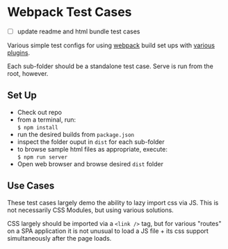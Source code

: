 # Webpack Test Cases

- [ ] update readme and html bundle test cases

Various simple test configs for using [webpack](https://webpack.js.org/) build set ups with [various plugins](https://webpack.js.org/plugins/).

Each sub-folder should be a standalone test case. Serve is run from the root, however.

## Set Up

- Check out repo
- from a terminal, run:  
  `$ npm install`
- run the desired builds from `package.json`
- inspect the folder ouput in `dist` for each sub-folder
- to browse sample html files as appropriate, execute:  
  `$ npm run server`
- Open web browser and browse desired `dist` folder

## Use Cases

These test cases largely demo the ability to lazy import css via JS. This is not necessarily CSS Modules, but using various solutions.

CSS largely should be imported via a `<link />` tag, but for various "routes" on a SPA application it is not unusual to
load a JS file + its css support simultaneously after the page loads.

<!-- ### baseline webpack build

- `~/wp-base`
- no plugins

### Using webpack with `mini-css-extract-plugin`

- `~/wp-mini-css`
- mini-css-extract-plugin + css-loader

Extract a CSS file from JS and generate a CSS file.

### Native CSS Experiment

- `~/wp-exp-css`
- no plugins
- `experiments.css: true`

### wp-mini-chunk

Native Chunkname - Magic Comments

```
/* webpackChunkName: "chunk-js-app1" */
```

- [Reference Discussion](https://github.com/webdiscus/html-bundler-webpack-plugin/discussions/85)

### HTML-Bundler-Webpack-Plugin - baseline

### mini-chunk-remove
-->
